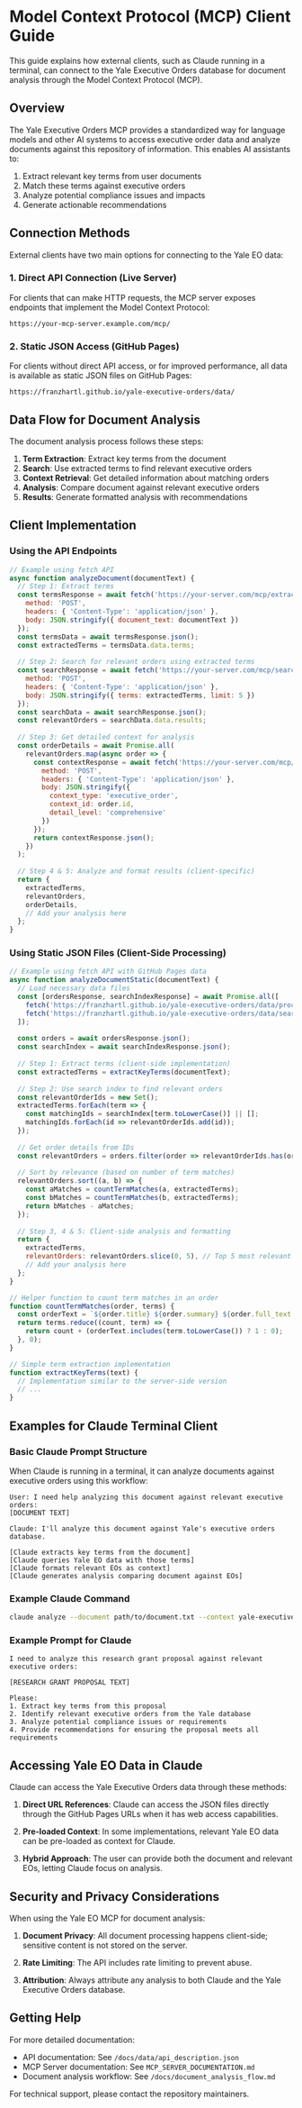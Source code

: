 # Model Context Protocol (MCP) Client Guide

This guide explains how external clients, such as Claude running in a terminal, can connect to the Yale Executive Orders database for document analysis through the Model Context Protocol (MCP).

## Overview

The Yale Executive Orders MCP provides a standardized way for language models and other AI systems to access executive order data and analyze documents against this repository of information. This enables AI assistants to:

1. Extract relevant key terms from user documents
2. Match these terms against executive orders
3. Analyze potential compliance issues and impacts
4. Generate actionable recommendations

## Connection Methods

External clients have two main options for connecting to the Yale EO data:

### 1. Direct API Connection (Live Server)

For clients that can make HTTP requests, the MCP server exposes endpoints that implement the Model Context Protocol:

```
https://your-mcp-server.example.com/mcp/
```

### 2. Static JSON Access (GitHub Pages)

For clients without direct API access, or for improved performance, all data is available as static JSON files on GitHub Pages:

```
https://franzhartl.github.io/yale-executive-orders/data/
```

## Data Flow for Document Analysis

The document analysis process follows these steps:

1. **Term Extraction**: Extract key terms from the document
2. **Search**: Use extracted terms to find relevant executive orders
3. **Context Retrieval**: Get detailed information about matching orders
4. **Analysis**: Compare document against relevant executive orders
5. **Results**: Generate formatted analysis with recommendations

## Client Implementation

### Using the API Endpoints

```javascript
// Example using fetch API
async function analyzeDocument(documentText) {
  // Step 1: Extract terms
  const termsResponse = await fetch('https://your-server.com/mcp/extract-terms', {
    method: 'POST',
    headers: { 'Content-Type': 'application/json' },
    body: JSON.stringify({ document_text: documentText })
  });
  const termsData = await termsResponse.json();
  const extractedTerms = termsData.data.terms;
  
  // Step 2: Search for relevant orders using extracted terms
  const searchResponse = await fetch('https://your-server.com/mcp/search', {
    method: 'POST',
    headers: { 'Content-Type': 'application/json' },
    body: JSON.stringify({ terms: extractedTerms, limit: 5 })
  });
  const searchData = await searchResponse.json();
  const relevantOrders = searchData.data.results;
  
  // Step 3: Get detailed context for analysis
  const orderDetails = await Promise.all(
    relevantOrders.map(async order => {
      const contextResponse = await fetch('https://your-server.com/mcp/context', {
        method: 'POST',
        headers: { 'Content-Type': 'application/json' },
        body: JSON.stringify({
          context_type: 'executive_order',
          context_id: order.id,
          detail_level: 'comprehensive'
        })
      });
      return contextResponse.json();
    })
  );
  
  // Step 4 & 5: Analyze and format results (client-specific)
  return {
    extractedTerms,
    relevantOrders,
    orderDetails,
    // Add your analysis here
  };
}
```

### Using Static JSON Files (Client-Side Processing)

```javascript
// Example using fetch API with GitHub Pages data
async function analyzeDocumentStatic(documentText) {
  // Load necessary data files
  const [ordersResponse, searchIndexResponse] = await Promise.all([
    fetch('https://franzhartl.github.io/yale-executive-orders/data/processed_executive_orders.json'),
    fetch('https://franzhartl.github.io/yale-executive-orders/data/search_index.json')
  ]);
  
  const orders = await ordersResponse.json();
  const searchIndex = await searchIndexResponse.json();
  
  // Step 1: Extract terms (client-side implementation)
  const extractedTerms = extractKeyTerms(documentText);
  
  // Step 2: Use search index to find relevant orders
  const relevantOrderIds = new Set();
  extractedTerms.forEach(term => {
    const matchingIds = searchIndex[term.toLowerCase()] || [];
    matchingIds.forEach(id => relevantOrderIds.add(id));
  });
  
  // Get order details from IDs
  const relevantOrders = orders.filter(order => relevantOrderIds.has(order.id));
  
  // Sort by relevance (based on number of term matches)
  relevantOrders.sort((a, b) => {
    const aMatches = countTermMatches(a, extractedTerms);
    const bMatches = countTermMatches(b, extractedTerms);
    return bMatches - aMatches;
  });
  
  // Step 3, 4 & 5: Client-side analysis and formatting
  return {
    extractedTerms,
    relevantOrders: relevantOrders.slice(0, 5), // Top 5 most relevant
    // Add your analysis here
  };
}

// Helper function to count term matches in an order
function countTermMatches(order, terms) {
  const orderText = `${order.title} ${order.summary} ${order.full_text || ''}`.toLowerCase();
  return terms.reduce((count, term) => {
    return count + (orderText.includes(term.toLowerCase()) ? 1 : 0);
  }, 0);
}

// Simple term extraction implementation
function extractKeyTerms(text) {
  // Implementation similar to the server-side version
  // ...
}
```

## Examples for Claude Terminal Client

### Basic Claude Prompt Structure

When Claude is running in a terminal, it can analyze documents against executive orders using this workflow:

```
User: I need help analyzing this document against relevant executive orders:
[DOCUMENT TEXT]

Claude: I'll analyze this document against Yale's executive orders database.

[Claude extracts key terms from the document]
[Claude queries Yale EO data with those terms]
[Claude formats relevant EOs as context]
[Claude generates analysis comparing document against EOs]
```

### Example Claude Command

```bash
claude analyze --document path/to/document.txt --context yale-executive-orders --output compliance-report.md
```

### Example Prompt for Claude

```
I need to analyze this research grant proposal against relevant executive orders:

[RESEARCH GRANT PROPOSAL TEXT]

Please:
1. Extract key terms from this proposal
2. Identify relevant executive orders from the Yale database
3. Analyze potential compliance issues or requirements
4. Provide recommendations for ensuring the proposal meets all requirements
```

## Accessing Yale EO Data in Claude

Claude can access the Yale Executive Orders data through these methods:

1. **Direct URL References**: Claude can access the JSON files directly through the GitHub Pages URLs when it has web access capabilities.

2. **Pre-loaded Context**: In some implementations, relevant Yale EO data can be pre-loaded as context for Claude.

3. **Hybrid Approach**: The user can provide both the document and relevant EOs, letting Claude focus on analysis.

## Security and Privacy Considerations

When using the Yale EO MCP for document analysis:

1. **Document Privacy**: All document processing happens client-side; sensitive content is not stored on the server.

2. **Rate Limiting**: The API includes rate limiting to prevent abuse.

3. **Attribution**: Always attribute any analysis to both Claude and the Yale Executive Orders database.

## Getting Help

For more detailed documentation:

- API documentation: See `/docs/data/api_description.json`
- MCP Server documentation: See `MCP_SERVER_DOCUMENTATION.md`
- Document analysis workflow: See `/docs/document_analysis_flow.md`

For technical support, please contact the repository maintainers.